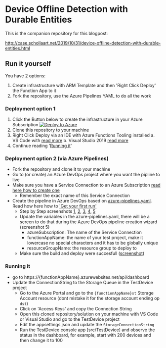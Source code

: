 # Device Offline Detection with Durable Entities

This is the companion repository for this blogpost:

http://case.schollaart.net/2019/10/31/device-offline-detection-with-durable-entities.html

## Run it yourself

You have 2 options: 

1. Create infrastructure with ARM Template and then 'Right Click Deploy' the Function App to it
2. Fork the repository, use the Azure Pipelines YAML to do all the work

### Deployment option 1 

1. Click the Button below to create the infrastructure in your Azure Subscription
   [![Deploy to Azure](https://azuredeploy.net/deploybutton.png)](https://azuredeploy.net/)
2. Clone this repository to your machine
3. Right Click Deploy via an IDE with Azure Functions Tooling installed
	a. VS Code with [read more](https://docs.microsoft.com/en-us/azure/azure-functions/functions-develop-vs-code#publish-to-azure)
	b. Visual Studio 2019 [read more](https://docs.microsoft.com/en-us/azure/azure-functions/functions-develop-vs#publish-to-azure)
4. Continue reading '[Running it]('#Running-it')'

### Deployment option 2 (via Azure Pipelines)

- Fork the repository and clone it to your machine
- Go to (or create) an Azure DevOps project where you want the pipline to live
- Make sure you have a Service Connection to an Azure Subscription [read here how to create one](https://docs.microsoft.com/en-us/azure/devops/pipelines/library/connect-to-azure?view=azure-devops)
	- Remember the exact name of this Service Connection
- Create the pipeline in Azure DevOps based on [azure-pipelines.yaml](azure-pipelines.yaml). Read how here how to ['Get your first run'](https://docs.microsoft.com/en-us/azure/devops/pipelines/create-first-pipeline?view=azure-devops&tabs=tfs-2018-2#get-your-first-run)
	- Step by Step screenshots [1](images/step1.png), [2](images/step2.png), [3](images/step3.png), [4](images/step4.png), [5](images/step5.png)
	- Update the variables in the azure-pipelines.yaml, there will be a screen to do that during the Azure DevOps pipeline creation wizard (screenshot 5)
		- azureSubscription: The name of the Service Connection
		- functionAppName: the name of your test project, make it lowercase no special characters and it has to be globally unique
		- resourceGroupName: the resource group to deploy to 
	- Make sure the build and deploy were succesfull ([screenshot](images/step6.png))

### Running it

- go to https://{functionAppName}.azurewebsites.net/api/dashboard
- Update the ConnectionString to the Storage Queue in the TestDevice project
	- Go to the Azure Portal and go to the `{functionAppName}st` Storage Account resource (dont mistake it for the storage account ending op `dst`)
	- Click on 'Access Keys' and copy the Connection String
	- Open this cloned repository/solution on your machine with VS Code or Visual Studio and go to the TestDevice project
	- Edit the appsettings.json and update the `StorageConnectionString`
	- Run the TestDevice console app [src/TestDevice] and observe the status in the dashboard, for example, start with 200 devices and then change it to 100